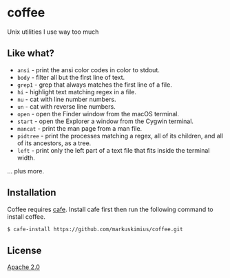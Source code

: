 # coffee
Unix utilities I use way too much


## Like what?

* `ansi` - print the ansi color codes in color to stdout.
* `body` - filter all but the first line of text.
* `grep1` - grep that always matches the first line of a file.
* `hi` - highlight text matching regex in a file.
* `nu` - cat with line number numbers.
* `un` - cat with reverse line numbers.
* `open` - open the Finder window from the macOS terminal.
* `start` - open the Explorer a window from the Cygwin terminal.
* `mancat` - print the man page from a man file.
* `pidtree` - print the processes matching a regex, all of its children, and
  all of its ancestors, as a tree.
* `left` - print only the left part of a text file that fits inside the
  terminal width.

... plus more.


## Installation

Coffee requires [cafe].  Install cafe first then run the following command to
install coffee.

```bash
$ cafe-install https://github.com/markuskimius/coffee.git
```


## License

[Apache 2.0]


[Apache 2.0]: <https://github.com/markuskimius/coffee/blob/master/LICENSE>
      [cafe]: <https://github.com/markuskimius/cafe>

